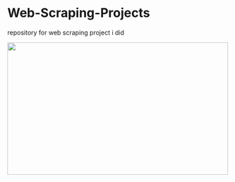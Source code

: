 # Web-Scraping-Projects

repository for web scraping project i did 

<img src = "[https://github.com/EljayiYassir/GIF-IMG-File/blob/0cad828e34f2783657519cd55c785c0d57fd30da/GIF/web_scraping.gif](https://github.com/EljayiYassir/GIF-IMG-File/blob/0cad828e34f2783657519cd55c785c0d57fd30da/GIF/web_scraping.gif)" width = 500 height = 300 />

